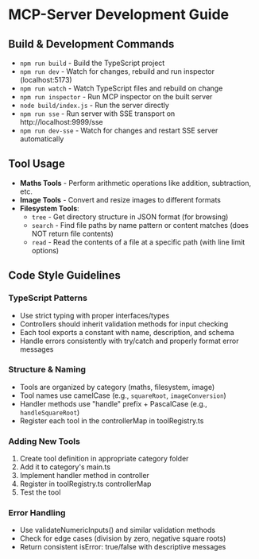 # MCP-Server Development Guide

## Build & Development Commands
- `npm run build` - Build the TypeScript project
- `npm run dev` - Watch for changes, rebuild and run inspector (localhost:5173)
- `npm run watch` - Watch TypeScript files and rebuild on change
- `npm run inspector` - Run MCP inspector on the built server
- `node build/index.js` - Run the server directly
- `npm run sse` - Run server with SSE transport on http://localhost:9999/sse
- `npm run dev-sse` - Watch for changes and restart SSE server automatically

## Tool Usage
- **Maths Tools** - Perform arithmetic operations like addition, subtraction, etc.
- **Image Tools** - Convert and resize images to different formats
- **Filesystem Tools**:
  - `tree` - Get directory structure in JSON format (for browsing)
  - `search` - Find file paths by name pattern or content matches (does NOT return file contents)
  - `read` - Read the contents of a file at a specific path (with line limit options)

## Code Style Guidelines

### TypeScript Patterns
- Use strict typing with proper interfaces/types
- Controllers should inherit validation methods for input checking
- Each tool exports a constant with name, description, and schema
- Handle errors consistently with try/catch and properly format error messages

### Structure & Naming
- Tools are organized by category (maths, filesystem, image)
- Tool names use camelCase (e.g., `squareRoot`, `imageConversion`)
- Handler methods use "handle" prefix + PascalCase (e.g., `handleSquareRoot`)
- Register each tool in the controllerMap in toolRegistry.ts

### Adding New Tools
1. Create tool definition in appropriate category folder
2. Add it to category's main.ts
3. Implement handler method in controller
4. Register in toolRegistry.ts controllerMap
5. Test the tool

### Error Handling
- Use validateNumericInputs() and similar validation methods
- Check for edge cases (division by zero, negative square roots)
- Return consistent isError: true/false with descriptive messages